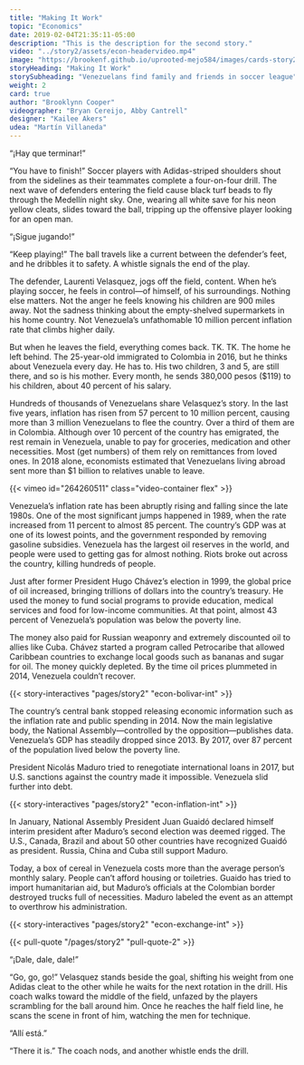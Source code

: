 ```yaml
---
title: "Making It Work"
topic: "Economics"
date: 2019-02-04T21:35:11-05:00
description: "This is the description for the second story."
video: "../story2/assets/econ-headervideo.mp4"
image: "https://brookenf.github.io/uprooted-mejo584/images/cards-story2.jpeg"
storyHeading: "Making It Work"
storySubheading: "Venezuelans find family and friends in soccer league"
weight: 2
card: true
author: "Brooklynn Cooper"
videographer: "Bryan Cereijo, Abby Cantrell"
designer: "Kailee Akers"
udea: "Martín Villaneda"
---
```


<p class="drop-cap">“¡Hay que terminar!”</p>

“You have to finish!” Soccer players with Adidas-striped shoulders shout from the sidelines as their teammates complete a four-on-four drill. The next wave of defenders entering the field cause black turf beads to fly through the Medellín night sky. One, wearing all white save for his neon yellow cleats, slides toward the ball, tripping up the offensive player looking for an open man.

“¡Sigue jugando!”

“Keep playing!” The ball travels like a current between the defender’s feet, and he dribbles it to safety. A whistle signals the end of the play.

The defender, Laurenti Velasquez, jogs off the field, content. When he’s playing soccer, he feels in control—of himself, of his surroundings. Nothing else matters. Not the anger he feels knowing his children are 900 miles away. Not the sadness thinking about the empty-shelved supermarkets in his home country. Not Venezuela’s unfathomable 10 million percent inflation rate that climbs higher daily.

But when  he leaves the field, everything comes back. TK. TK. The home he left behind. The 25-year-old immigrated to Colombia in 2016, but he thinks about Venezuela every day. He has to. His two children, 3 and 5, are still there, and so is his mother. Every month, he sends 380,000 pesos ($119) to his children, about 40 percent of his salary.

Hundreds of thousands of Venezuelans share Velasquez’s story. In the last five years, inflation has risen from 57 percent to 10 million percent, causing more than 3 million Venezuelans to flee the country. Over a third of them are in Colombia. Although over 10 percent of the country has emigrated, the rest remain in Venezuela, unable to pay for groceries, medication and other necessities. Most (get numbers) of them rely on remittances from loved ones. In 2018 alone, economists estimated that Venezuelans living abroad sent more than $1 billion to relatives unable to leave.

<div id="video-top"></div>

<!-- Economic story video goes here -->
{{< vimeo id="264260511" class="video-container flex" >}}

Venezuela’s inflation rate has been abruptly rising and falling since the late 1980s. One of the most significant jumps happened in 1989, when the rate increased from 11 percent to almost 85 percent. The country’s GDP was at one of its lowest points, and the government responded by removing gasoline subsidies. Venezuela has the largest oil reserves in the world, and people were used to getting gas for almost nothing. Riots broke out across the country, killing hundreds of people.

Just after former President Hugo Chávez’s election in 1999, the global price of oil increased, bringing trillions of dollars into the country’s treasury. He used the money to fund social programs to provide education, medical services and food for low-income communities. At that point, almost 43 percent of Venezuela’s population was below the poverty line.


The money also paid for Russian weaponry and extremely discounted oil to allies like Cuba. Chávez started a program called Petrocaribe that allowed Caribbean countries to exchange local goods such as bananas and sugar for oil. The money quickly depleted. By the time oil prices plummeted in 2014, Venezuela couldn’t recover.

{{< story-interactives "pages/story2" "econ-bolivar-int" >}}

The country’s central bank stopped releasing economic information such as the inflation rate and public spending in 2014. Now the main legislative body, the National Assembly—controlled by the opposition—publishes data. Venezuela’s GDP has steadily dropped since 2013. By 2017, over 87 percent of the population lived below the poverty line.

President Nicolás Maduro tried to renegotiate international loans in 2017, but U.S. sanctions against the country made it impossible. Venezuela slid further into debt.

{{< story-interactives "pages/story2" "econ-inflation-int" >}}

In January, National Assembly President Juan Guaidó declared himself interim president after Maduro’s second election was deemed rigged. The U.S., Canada, Brazil and about 50 other countries have recognized Guaidó as president. Russia, China and Cuba still support Maduro.

Today, a box of cereal in Venezuela costs more than the average person’s monthly salary. People can’t afford housing or toiletries. Guaido has tried to import humanitarian aid, but Maduro’s officials at the Colombian border destroyed trucks full of necessities. Maduro labeled the event as an attempt to overthrow his administration.

{{< story-interactives "pages/story2" "econ-exchange-int" >}}

{{< pull-quote "/pages/story2" "pull-quote-2" >}}

“¡Dale, dale, dale!”

“Go, go, go!” Velasquez stands beside the goal, shifting his weight from one Adidas cleat to the other while he waits for the next rotation in the drill. His coach walks toward the middle of the field, unfazed by the players scrambling for the ball around him. Once he reaches the half field line, he scans the scene in front of him, watching the men for technique.

“Allí está.”

“There it is.”  The coach nods, and another whistle ends the drill.

